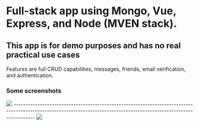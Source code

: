 # Full-stack app using Mongo, Vue, Express, and Node (MVEN stack).
## This app is for demo purposes and has no real practical use cases
Features are full CRUD capabilities, messages, friends, email verification, and authentication.

### Some screenshots
<img src="https://i.imgur.com/s1MQwv3.png" />
---------------------------------------------------------------------------------------------------------------------------------------------------------------------
<img src="https://i.imgur.com/HaZhPI2.png" />
